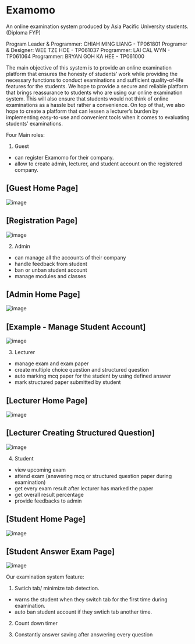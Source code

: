 # Examomo
An online examination system produced by Asia Pacific University students. (Diploma FYP)

Program Leader & Programmer: CHIAH MING LIANG - TP061801
Programer & Designer: WEE TZE HOE - TP061037
Programmer: LAI CAL WYN - TP061064
Programmer: BRYAN GOH KA HEE - TP061000

The main objective of this system is to provide an online examination platform that ensures the honesty of students’ work while providing the necessary functions to conduct examinations and sufficient quality-of-life features for the students. We hope to provide a secure and reliable platform that brings reassurance to students who are using our online examination system. This will also ensure that students would not think of online examinations as a hassle but rather a convenience. On top of that, we also hope to create a platform that can lessen a lecturer’s burden by implementing easy-to-use and convenient tools when it comes to evaluating students’ examinations.

Four Main roles:
1) Guest
- can register Examomo for their company.
- allow to create admin, lecturer, and student account on the registered company.

## [Guest Home Page]
![image](https://user-images.githubusercontent.com/83805050/193289242-b993feab-5a0a-40ad-b30f-4894f12fb565.png)

## [Registration Page]
![image](https://user-images.githubusercontent.com/83805050/193289491-b9d65785-6a0c-40a6-9132-0e09ab71003d.png)


2) Admin
- can manage all the accounts of their company
- handle feedback from student
- ban or unban student account
- manage modules and classes

## [Admin Home Page]
![image](https://user-images.githubusercontent.com/83805050/193289627-e36ddd1a-f0ba-4ec6-b595-16cb8816256e.png)

## [Example - Manage Student Account]
![image](https://user-images.githubusercontent.com/83805050/193289837-457c30f0-4454-4d8a-b1e6-f21328a15d22.png)


3) Lecturer
- manage exam and exam paper 
- create multiple choice question and structured question
- auto marking mcq paper for the student by using defined answer
- mark structured paper submitted by student

## [Lecturer Home Page]
![image](https://user-images.githubusercontent.com/83805050/193290012-02acec8a-3ac3-4ca5-b4fd-3d4b926069d2.png)

## [Lecturer Creating Structured Question]
![image](https://user-images.githubusercontent.com/83805050/193290228-3ce823ac-c648-470d-9af9-18ceee2e72c4.png)


4) Student
- view upcoming exam
- attend exam (answering mcq or structured question paper during examination)
- get every exam result after lecturer has marked the paper
- get overall result percentage
- provide feedbacks to admin

## [Student Home Page]
![image](https://user-images.githubusercontent.com/83805050/193290474-c583eb56-e29a-4777-8323-ba03de974427.png)

## [Student Answer Exam Page]
![image](https://user-images.githubusercontent.com/83805050/193290669-be3175b9-7a9f-4f1e-911e-f354f34193d7.png)


Our examination system feature:
1) Swtich tab/ minimize tab detection.
- warns the student when they switch tab for the first time during examination.
- auto ban student account if they swtich tab another time.

2) Count down timer

3) Constantly answer saving after answering every question
